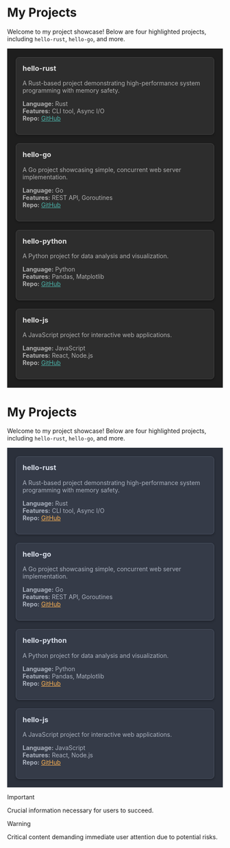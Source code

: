 
# My Projects

Welcome to my project showcase! Below are four highlighted projects, including `hello-rust`, `hello-go`, and more.

<div style="display: grid; grid-template-columns: repeat(auto-fit, minmax(250px, 1fr)); gap: 20px; padding: 20px; background-color: #1e1e1e;">

  <!-- Project 1: hello-rust -->
  <div style="border: 1px solid #444; border-radius: 8px; padding: 15px; background-color: #2d2d2d; box-shadow: 0 2px 5px rgba(0,0,0,0.3);">
    <h3 style="margin-top: 0; color: #e0e0e0;">hello-rust</h3>
    <p style="color: #b0b0b0;">A Rust-based project demonstrating high-performance system programming with memory safety.</p>
    <ul style="list-style-type: none; padding: 0; color: #b0b0b0;">
      <li><strong>Language:</strong> Rust</li>
      <li><strong>Features:</strong> CLI tool, Async I/O</li>
      <li><strong>Repo:</strong> <a href="https://github.com/yourusername/hello-rust" style="color: #4db6ac;">GitHub</a></li>
    </ul>
  </div>

  <!-- Project 2: hello-go -->
  <div style="border: 1px solid #444; border-radius: 8px; padding: 15px; background-color: #2d2d2d; box-shadow: 0 2px 5px rgba(0,0,0,0.3);">
    <h3 style="margin-top: 0; color: #e0e0e0;">hello-go</h3>
    <p style="color: #b0b0b0;">A Go project showcasing simple, concurrent web server implementation.</p>
    <ul style="list-style-type: none; padding: 0; color: #b0b0b0;">
      <li><strong>Language:</strong> Go</li>
      <li><strong>Features:</strong> REST API, Goroutines</li>
      <li><strong>Repo:</strong> <a href="https://github.com/yourusername/hello-go" style="color: #4db6ac;">GitHub</a></li>
    </ul>
  </div>

  <!-- Project 3: hello-python -->
  <div style="border: 1px solid #444; border-radius: 8px; padding: 15px; background-color: #2d2d2d; box-shadow: 0 2px 5px rgba(0,0,0,0.3);">
    <h3 style="margin-top: 0; color: #e0e0e0;">hello-python</h3>
    <p style="color: #b0b0b0;">A Python project for data analysis and visualization.</p>
    <ul style="list-style-type: none; padding: 0; color: #b0b0b0;">
      <li><strong>Language:</strong> Python</li>
      <li><strong>Features:</strong> Pandas, Matplotlib</li>
      <li><strong>Repo:</strong> <a href="https://github.com/yourusername/hello-python" style="color: #4db6ac;">GitHub</a></li>
    </ul>
  </div>

  <!-- Project 4: hello-js -->
  <div style="border: 1px solid #444; border-radius: 8px; padding: 15px; background-color: #2d2d2d; box-shadow: 0 2px 5px rgba(0,0,0,0.3);">
    <h3 style="margin-top: 0; color: #e0e0e0;">hello-js</h3>
    <p style="color: #b0b0b0;">A JavaScript project for interactive web applications.</p>
    <ul style="list-style-type: none; padding: 0; color: #b0b0b0;">
      <li><strong>Language:</strong> JavaScript</li>
      <li><strong>Features:</strong> React, Node.js</li>
      <li><strong>Repo:</strong> <a href="https://github.com/yourusername/hello-js" style="color: #4db6ac;">GitHub</a></li>
    </ul>
  </div>

</div>


# My Projects

Welcome to my project showcase! Below are four highlighted projects, including `hello-rust`, `hello-go`, and more.

<div style="display: grid; grid-template-columns: repeat(auto-fit, minmax(250px, 1fr)); gap: 20px; padding: 20px; background-color: #2b303b;">

  <!-- Project 1: hello-rust -->
  <div style="border: 1px solid #4b5363; border-radius: 8px; padding: 15px; background-color: #353b48; box-shadow: 0 2px 5px rgba(0,0,0,0.3);">
    <h3 style="margin-top: 0; color: #d8dee9;">hello-rust</h3>
    <p style="color: #abb2bf;">A Rust-based project demonstrating high-performance system programming with memory safety.</p>
    <ul style="list-style-type: none; padding: 0; color: #abb2bf;">
      <li><strong>Language:</strong> Rust</li>
      <li><strong>Features:</strong> CLI tool, Async I/O</li>
      <li><strong>Repo:</strong> <a href="https://github.com/yourusername/hello-rust" style="color: #ffb454;">GitHub</a></li>
    </ul>
  </div>

  <!-- Project 2: hello-go -->
  <div style="border: 1px solid #4b5363; border-radius: 8px; padding: 15px; background-color: #353b48; box-shadow: 0 2px 5px rgba(0,0,0,0.3);">
    <h3 style="margin-top: 0; color: #d8dee9;">hello-go</h3>
    <p style="color: #abb2bf;">A Go project showcasing simple, concurrent web server implementation.</p>
    <ul style="list-style-type: none; padding: 0; color: #abb2bf;">
      <li><strong>Language:</strong> Go</li>
      <li><strong>Features:</strong> REST API, Goroutines</li>
      <li><strong>Repo:</strong> <a href="https://github.com/yourusername/hello-go" style="color: #ffb454;">GitHub</a></li>
    </ul>
  </div>

  <!-- Project 3: hello-python -->
  <div style="border: 1px solid #4b5363; border-radius: 8px; padding: 15px; background-color: #353b48; box-shadow: 0 2px 5px rgba(0,0,0,0.3);">
    <h3 style="margin-top: 0; color: #d8dee9;">hello-python</h3>
    <p style="color: #abb2bf;">A Python project for data analysis and visualization.</p>
    <ul style="list-style-type: none; padding: 0; color: #abb2bf;">
      <li><strong>Language:</strong> Python</li>
      <li><strong>Features:</strong> Pandas, Matplotlib</li>
      <li><strong>Repo:</strong> <a href="https://github.com/yourusername/hello-python" style="color: #ffb454;">GitHub</a></li>
    </ul>
  </div>

  <!-- Project 4: hello-js -->
  <div style="border: 1px solid #4b5363; border-radius: 8px; padding: 15px; background-color: #353b48; box-shadow: 0 2px 5px rgba(0,0,0,0.3);">
    <h3 style="margin-top: 0; color: #d8dee9;">hello-js</h3>
    <p style="color: #abb2bf;">A JavaScript project for interactive web applications.</p>
    <ul style="list-style-type: none; padding: 0; color: #abb2bf;">
      <li><strong>Language:</strong> JavaScript</li>
      <li><strong>Features:</strong> React, Node.js</li>
      <li><strong>Repo:</strong> <a href="https://github.com/yourusername/hello-js" style="color: #ffb454;">GitHub</a></li>
    </ul>
  </div>

</div>



> [!IMPORTANT]  
> Crucial information necessary for users to succeed.

> [!WARNING]  
> Critical content demanding immediate user attention due to potential risks.

